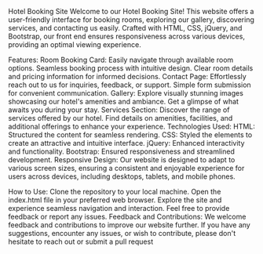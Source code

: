 Hotel Booking Site
Welcome to our Hotel Booking Site! This website offers a user-friendly interface for booking rooms, exploring our gallery, discovering services, and contacting us easily. Crafted with HTML, CSS, jQuery, and Bootstrap, our front end ensures responsiveness across various devices, providing an optimal viewing experience.

Features:
Room Booking Card:
Easily navigate through available room options.
Seamless booking process with intuitive design.
Clear room details and pricing information for informed decisions.
Contact Page:
Effortlessly reach out to us for inquiries, feedback, or support.
Simple form submission for convenient communication.
Gallery:
Explore visually stunning images showcasing our hotel's amenities and ambiance.
Get a glimpse of what awaits you during your stay.
Services Section:
Discover the range of services offered by our hotel.
Find details on amenities, facilities, and additional offerings to enhance your experience.
Technologies Used:
HTML: Structured the content for seamless rendering.
CSS: Styled the elements to create an attractive and intuitive interface.
jQuery: Enhanced interactivity and functionality.
Bootstrap: Ensured responsiveness and streamlined development.
Responsive Design:
Our website is designed to adapt to various screen sizes, ensuring a consistent and enjoyable experience for users across devices, including desktops, tablets, and mobile phones.

How to Use:
Clone the repository to your local machine.
Open the index.html file in your preferred web browser.
Explore the site and experience seamless navigation and interaction.
Feel free to provide feedback or report any issues.
Feedback and Contributions:
We welcome feedback and contributions to improve our website further. If you have any suggestions, encounter any issues, or wish to contribute, please don't hesitate to reach out or submit a pull request
